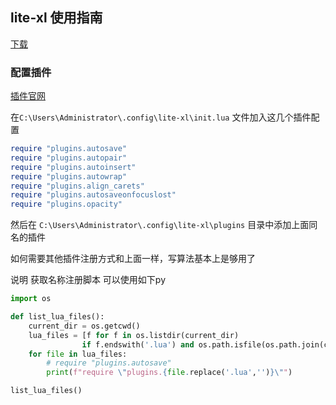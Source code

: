 ## lite-xl 使用指南

[下载](https://lite-xl.com/)

### 配置插件

[插件官网](https://github.com/lite-xl/lite-xl-plugins/tree/master/plugins)

在`C:\Users\Administrator\.config\lite-xl\init.lua` 文件加入这几个插件配置 

```lua
require "plugins.autosave"
require "plugins.autopair"
require "plugins.autoinsert"
require "plugins.autowrap"
require "plugins.align_carets"
require "plugins.autosaveonfocuslost"
require "plugins.opacity"
```

然后在 `C:\Users\Administrator\.config\lite-xl\plugins` 目录中添加上面同名的插件

如何需要其他插件注册方式和上面一样，写算法基本上是够用了



说明 获取名称注册脚本 可以使用如下py

```python
import os

def list_lua_files():
    current_dir = os.getcwd()
    lua_files = [f for f in os.listdir(current_dir) 
                if f.endswith('.lua') and os.path.isfile(os.path.join(current_dir, f))]
    for file in lua_files:
        # require "plugins.autosave"
        print(f"require \"plugins.{file.replace('.lua','')}\"")

list_lua_files()

```

